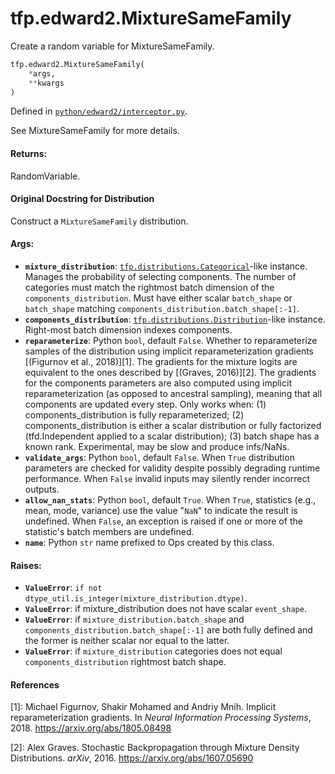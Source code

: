 <div itemscope itemtype="http://developers.google.com/ReferenceObject">
<meta itemprop="name" content="tfp.edward2.MixtureSameFamily" />
<meta itemprop="path" content="Stable" />
</div>

# tfp.edward2.MixtureSameFamily

Create a random variable for MixtureSameFamily.

``` python
tfp.edward2.MixtureSameFamily(
    *args,
    **kwargs
)
```



Defined in [`python/edward2/interceptor.py`](https://github.com/tensorflow/probability/tree/master/tensorflow_probability/python/edward2/interceptor.py).

<!-- Placeholder for "Used in" -->

See MixtureSameFamily for more details.

#### Returns:

RandomVariable.


#### Original Docstring for Distribution

Construct a `MixtureSameFamily` distribution.

#### Args:


* <b>`mixture_distribution`</b>: <a href="../../tfp/distributions/Categorical.md"><code>tfp.distributions.Categorical</code></a>-like instance.
  Manages the probability of selecting components. The number of
  categories must match the rightmost batch dimension of the
  `components_distribution`. Must have either scalar `batch_shape` or
  `batch_shape` matching `components_distribution.batch_shape[:-1]`.
* <b>`components_distribution`</b>: <a href="../../tfp/distributions/Distribution.md"><code>tfp.distributions.Distribution</code></a>-like instance.
  Right-most batch dimension indexes components.
* <b>`reparameterize`</b>: Python `bool`, default `False`. Whether to reparameterize
  samples of the distribution using implicit reparameterization gradients
  [(Figurnov et al., 2018)][1]. The gradients for the mixture logits are
  equivalent to the ones described by [(Graves, 2016)][2]. The gradients
  for the components parameters are also computed using implicit
  reparameterization (as opposed to ancestral sampling), meaning that
  all components are updated every step.
  Only works when:
    (1) components_distribution is fully reparameterized;
    (2) components_distribution is either a scalar distribution or
    fully factorized (tfd.Independent applied to a scalar distribution);
    (3) batch shape has a known rank.
  Experimental, may be slow and produce infs/NaNs.
* <b>`validate_args`</b>: Python `bool`, default `False`. When `True` distribution
  parameters are checked for validity despite possibly degrading runtime
  performance. When `False` invalid inputs may silently render incorrect
  outputs.
* <b>`allow_nan_stats`</b>: Python `bool`, default `True`. When `True`, statistics
  (e.g., mean, mode, variance) use the value "`NaN`" to indicate the
  result is undefined. When `False`, an exception is raised if one or
  more of the statistic's batch members are undefined.
* <b>`name`</b>: Python `str` name prefixed to Ops created by this class.


#### Raises:


* <b>`ValueError`</b>: `if not dtype_util.is_integer(mixture_distribution.dtype)`.
* <b>`ValueError`</b>: if mixture_distribution does not have scalar `event_shape`.
* <b>`ValueError`</b>: if `mixture_distribution.batch_shape` and
  `components_distribution.batch_shape[:-1]` are both fully defined and
  the former is neither scalar nor equal to the latter.
* <b>`ValueError`</b>: if `mixture_distribution` categories does not equal
  `components_distribution` rightmost batch shape.

#### References

[1]: Michael Figurnov, Shakir Mohamed and Andriy Mnih. Implicit
     reparameterization gradients. In _Neural Information Processing
     Systems_, 2018. https://arxiv.org/abs/1805.08498

[2]: Alex Graves. Stochastic Backpropagation through Mixture Density
     Distributions. _arXiv_, 2016. https://arxiv.org/abs/1607.05690